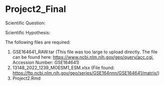 # Project2_Final
Scientific Question: 

Scientific Hypothesis:


The following files are required: 
1. GSE164641_RAW.tar (This file was too large to upload directly. The file can be found here: https://www.ncbi.nlm.nih.gov/geo/query/acc.cgi, Accession Number: GSE164641)
2. 13148_2022_1239_MOESM1_ESM.xlsx (File found: https://ftp.ncbi.nlm.nih.gov/geo/series/GSE164nnn/GSE164641/matrix/)
3. Project2.Rmd
